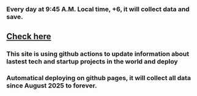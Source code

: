 ### Every day at  9:45 A.M. Local time, +6, it will collect data and save.  
## [Check here](https://eldar-05.github.io/besttop10products/)
### This site is using github actions to update information about lastest tech and startup projects in the world and deploy   
### Automatical deploying on github pages, it will collect all data since August 2025 to forever.
